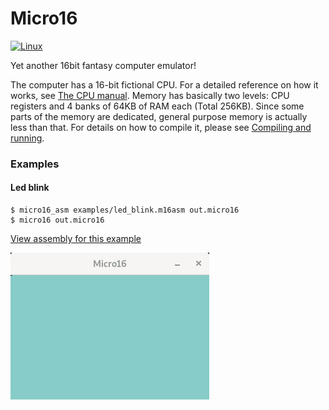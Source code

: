 # Micro16

[![Linux](https://github.com/tarcisiofischer/micro16/actions/workflows/cmake.yml/badge.svg)](https://github.com/tarcisiofischer/micro16/actions/workflows/cmake.yml)

Yet another 16bit fantasy computer emulator!

The computer has a 16-bit fictional CPU. For a detailed reference on how it works, see
[The CPU manual](docs/cpu-manual.md). Memory has basically two levels: CPU registers and 4 banks of 64KB of RAM each
(Total 256KB). Since some parts of the memory are dedicated, general purpose memory is actually less than that. For
details on how to compile it, please see [Compiling and running](docs/how-to-compile.md).

### Examples

#### Led blink

    $ micro16_asm examples/led_blink.m16asm out.micro16
    $ micro16 out.micro16

[View assembly for this example](examples/led_blink.m16asm)

![led-blink.micro16](img/led_blink.gif)

